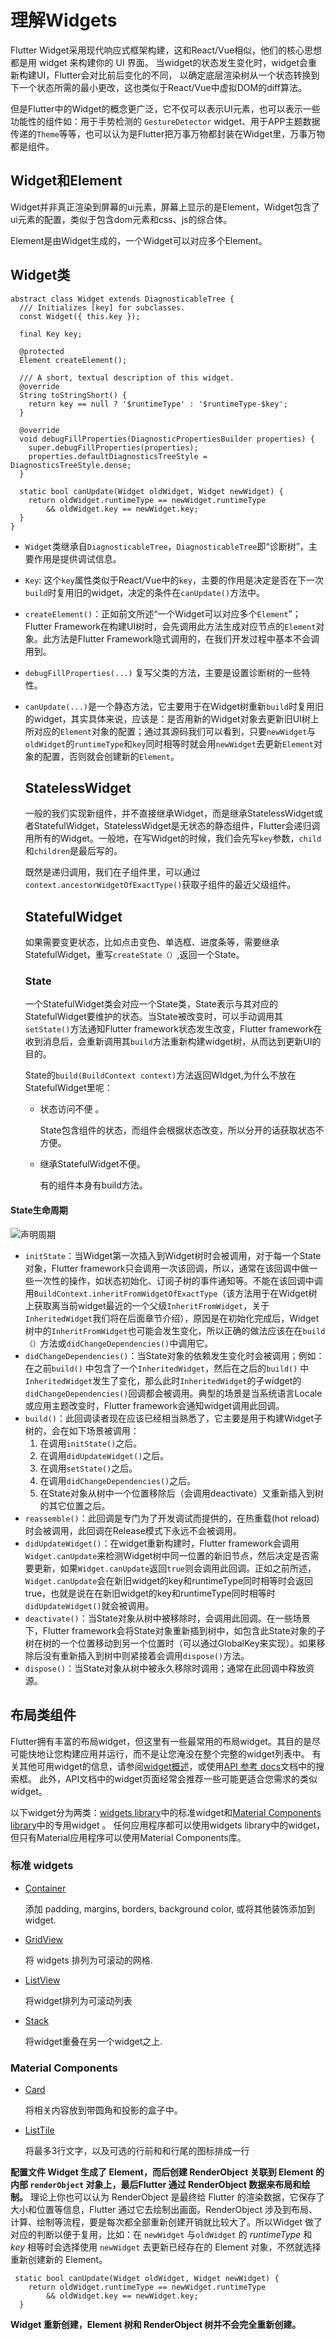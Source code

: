# 理解Widgets

Flutter Widget采用现代响应式框架构建，这和React/Vue相似，他们的核心思想都是用 widget 来构建你的 UI 界面。 当widget的状态发生变化时，widget会重新构建UI，Flutter会对比前后变化的不同， 以确定底层渲染树从一个状态转换到下一个状态所需的最小更改，这也类似于React/Vue中虚拟DOM的diff算法。

但是Flutter中的Widget的概念更广泛，它不仅可以表示UI元素，也可以表示一些功能性的组件如：用于手势检测的 `GestureDetector` widget、用于APP主题数据传递的`Theme`等等，也可以认为是Flutter把万事万物都封装在Widget里，万事万物都是组件。

## Widget和Element

Widget并非真正渲染到屏幕的ui元素，屏幕上显示的是Element，Widget包含了ui元素的配置，类似于包含dom元素和css、js的综合体。

Element是由Widget生成的，一个Widget可以对应多个Element。

## Widget类

```
abstract class Widget extends DiagnosticableTree {
  /// Initializes [key] for subclasses.
  const Widget({ this.key });

  final Key key;

  @protected
  Element createElement();

  /// A short, textual description of this widget.
  @override
  String toStringShort() {
    return key == null ? '$runtimeType' : '$runtimeType-$key';
  }

  @override
  void debugFillProperties(DiagnosticPropertiesBuilder properties) {
    super.debugFillProperties(properties);
    properties.defaultDiagnosticsTreeStyle = DiagnosticsTreeStyle.dense;
  }

  static bool canUpdate(Widget oldWidget, Widget newWidget) {
    return oldWidget.runtimeType == newWidget.runtimeType
        && oldWidget.key == newWidget.key;
  }
}
```

- `Widget`类继承自`DiagnosticableTree`，`DiagnosticableTree`即“诊断树”，主要作用是提供调试信息。

- `Key`: 这个`key`属性类似于React/Vue中的`key`，主要的作用是决定是否在下一次`build`时复用旧的widget，决定的条件在`canUpdate()`方法中。

- `createElement()`：正如前文所述“一个Widget可以对应多个`Element`”；Flutter Framework在构建UI树时，会先调用此方法生成对应节点的`Element`对象。此方法是Flutter Framework隐式调用的，在我们开发过程中基本不会调用到。

- `debugFillProperties(...)` 复写父类的方法，主要是设置诊断树的一些特性。

- `canUpdate(...)`是一个静态方法，它主要用于在Widget树重新`build`时复用旧的widget，其实具体来说，应该是：是否用新的Widget对象去更新旧UI树上所对应的`Element`对象的配置；通过其源码我们可以看到，只要`newWidget`与`oldWidget`的`runtimeType`和`key`同时相等时就会用`newWidget`去更新`Element`对象的配置，否则就会创建新的`Element`。

   

  ## StatelessWidget

  一般的我们实现新组件，并不直接继承Widget，而是继承StatelessWidget或者StatefulWidget，StatelessWidget是无状态的静态组件，Flutter会递归调用所有的Widget。一般地，在写Widget的时候，我们会先写`key`参数，`child`和`children`是最后写的。

  既然是递归调用，我们在子组件里，可以通过`context.ancestorWidgetOfExactType()`获取子组件的最近父级组件。

  ## StatefulWidget

  如果需要变更状态，比如点击变色、单选框、进度条等，需要继承StatefulWidget，重写`createState（）`,返回一个State。

  ### State

  一个StatefulWidget类会对应一个State类，State表示与其对应的StatefulWidget要维护的状态。当State被改变时，可以手动调用其`setState()`方法通知Flutter framework状态发生改变，Flutter framework在收到消息后，会重新调用其`build`方法重新构建widget树，从而达到更新UI的目的。

  State的`build(BuildContext context)`方法返回WIdget,为什么不放在StatefulWidget里呢：

  - 状态访问不便 。

    State包含组件的状态，而组件会根据状态改变，所以分开的话获取状态不方便。

  - 继承StatefulWidget不便。
  
    有的组件本身有build方法。
  
    

#### State生命周期

![声明周期](https://cdn.jsdelivr.net/gh/flutterchina/flutter-in-action/docs/imgs/3-2.jpg)

- `initState`：当Widget第一次插入到Widget树时会被调用，对于每一个State对象，Flutter framework只会调用一次该回调，所以，通常在该回调中做一些一次性的操作，如状态初始化、订阅子树的事件通知等。不能在该回调中调用`BuildContext.inheritFromWidgetOfExactType`（该方法用于在Widget树上获取离当前widget最近的一个父级`InheritFromWidget`，关于`InheritedWidget`我们将在后面章节介绍），原因是在初始化完成后，Widget树中的`InheritFromWidget`也可能会发生变化，所以正确的做法应该在在`build（）`方法或`didChangeDependencies()`中调用它。
- `didChangeDependencies()`：当State对象的依赖发生变化时会被调用；例如：在之前`build()` 中包含了一个`InheritedWidget`，然后在之后的`build()` 中`InheritedWidget`发生了变化，那么此时`InheritedWidget`的子widget的`didChangeDependencies()`回调都会被调用。典型的场景是当系统语言Locale或应用主题改变时，Flutter framework会通知widget调用此回调。
- `build()`：此回调读者现在应该已经相当熟悉了，它主要是用于构建Widget子树的，会在如下场景被调用：
  1. 在调用`initState()`之后。
  2. 在调用`didUpdateWidget()`之后。
  3. 在调用`setState()`之后。
  4. 在调用`didChangeDependencies()`之后。
  5. 在State对象从树中一个位置移除后（会调用deactivate）又重新插入到树的其它位置之后。
- `reassemble()`：此回调是专门为了开发调试而提供的，在热重载(hot reload)时会被调用，此回调在Release模式下永远不会被调用。
- `didUpdateWidget()`：在widget重新构建时，Flutter framework会调用`Widget.canUpdate`来检测Widget树中同一位置的新旧节点，然后决定是否需要更新，如果`Widget.canUpdate`返回`true`则会调用此回调。正如之前所述，`Widget.canUpdate`会在新旧widget的key和runtimeType同时相等时会返回true，也就是说在在新旧widget的key和runtimeType同时相等时`didUpdateWidget()`就会被调用。
- `deactivate()`：当State对象从树中被移除时，会调用此回调。在一些场景下，Flutter framework会将State对象重新插到树中，如包含此State对象的子树在树的一个位置移动到另一个位置时（可以通过GlobalKey来实现）。如果移除后没有重新插入到树中则紧接着会调用`dispose()`方法。
- `dispose()`：当State对象从树中被永久移除时调用；通常在此回调中释放资源。



##  布局类组件

Flutter拥有丰富的布局widget，但这里有一些最常用的布局widget。其目的是尽可能快地让您构建应用并运行，而不是让您淹没在整个完整的widget列表中。 有关其他可用widget的信息，请参阅[widget概述](https://flutter.io/widgets/)，或使用[API 参考 docs](https://docs.flutter.io/)文档中的搜索框。 此外，API文档中的widget页面经常会推荐一些可能更适合您需求的类似widget。

以下widget分为两类：[widgets library](https://docs.flutter.io/flutter/widgets/widgets-library.html)中的标准widget和[Material Components library](https://docs.flutter.io/flutter/material/material-library.html)中的专用widget 。 任何应用程序都可以使用widgets library中的widget，但只有Material应用程序可以使用Material Components库。

### 标准 widgets

- [Container](https://flutterchina.club/tutorials/layout/#container)

    添加 padding, margins, borders, background color, 或将其他装饰添加到widget.

- [GridView](https://flutterchina.club/tutorials/layout/#gridview)

    将 widgets 排列为可滚动的网格.

- [ListView](https://flutterchina.club/tutorials/layout/#listview)

    将widget排列为可滚动列表

- [Stack](https://flutterchina.club/tutorials/layout/#stack)

    将widget重叠在另一个widget之上.

### Material Components

- [Card](https://flutterchina.club/tutorials/layout/#card)

    将相关内容放到带圆角和投影的盒子中。

- [ListTile](https://flutterchina.club/tutorials/layout/#listtile)

    将最多3行文字，以及可选的行前和和行尾的图标排成一行

**配置文件 Widget 生成了 Element，而后创建 RenderObject 关联到 Element 的内部 `renderObject` 对象上，最后Flutter 通过 RenderObject 数据来布局和绘制。** 理论上你也可以认为 RenderObject 是最终给 Flutter 的渲染数据，它保存了大小和位置等信息，Flutter 通过它去绘制出画面。RenderObject 涉及到布局、计算、绘制等流程，要是每次都全部重新创建开销就比较大了。所以Widget 做了对应的判断以便于复用，比如：在 `newWidget` 与`oldWidget` 的 *runtimeType* 和 *key* 相等时会选择使用 `newWidget` 去更新已经存在的 Element 对象，不然就选择重新创建新的 Element。

```
 static bool canUpdate(Widget oldWidget, Widget newWidget) {
    return oldWidget.runtimeType == newWidget.runtimeType
        && oldWidget.key == newWidget.key;
  }
```

**Widget 重新创建，Element 树和 RenderObject 树并不会完全重新创建。**

